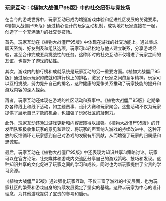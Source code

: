 ### 玩家互动：《植物大战僵尸95版》中的社交纽带与竞技场

在当今的游戏世界中，玩家互动已成为增强游戏体验和促进社区发展的关键要素。《植物大战僵尸95版》通过精心设计的玩家互动机制，成功地将玩家连接在一起，创造了一个充满活力的社交竞技场。

首先，玩家互动在《植物大战僵尸95版》中体现在游戏的社交功能上。通过集成聊天系统、好友列表和组队选项，玩家可以轻松地与他人建立联系，分享游戏经验，甚至合作完成更具挑战性的任务。这种即时的社交互动不仅增进了玩家之间的友谊，也提升了游戏的粘性。

其次，游戏内的排行榜和成就系统是玩家互动的另一重要方面。《植物大战僵尸95版》通过展示玩家的成就和排行榜上的排名，激发了玩家之间的竞争精神。玩家可以互相挑战，努力提升自己的排名，这种健康的竞争关系推动了玩家技能的提升和游戏内容的深入探索。

再者，玩家互动还体现在游戏的社区活动和赛事中。《植物大战僵尸95版》定期举办各种线上和线下活动，如主题赛事、设计大赛和玩家聚会。这些活动不仅为玩家提供了展示自己才能的机会，也加强了玩家社区的凝聚力。

此外，玩家互动还通过游戏更新和内容反馈得以加强。《植物大战僵尸95版》的开发团队积极收集玩家的意见和建议，将玩家的声音纳入游戏的持续改进中。这种开放的反馈循环让玩家感到自己对游戏的发展有所贡献，从而增强了玩家的归属感和忠诚度。

最后，玩家互动在《植物大战僵尸95版》中还表现为知识共享和策略讨论。玩家可以在官方论坛、社交媒体和游戏内交流区分享自己的游戏策略、技巧和发现。这种知识共享的文化促进了玩家之间的学习和成长，同时也为新玩家提供了宝贵的学习资源。

《植物大战僵尸95版》通过强化玩家互动，不仅丰富了游戏的社交层面，也为玩家社区的繁荣和游戏自身的持续发展奠定了坚实的基础。这种以玩家为中心的设计理念，为其他游戏提供了宝贵的参考和启示。